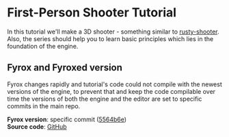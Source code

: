 # First-Person Shooter Tutorial

In this tutorial we'll make a 3D shooter - something similar to [rusty-shooter](https://github.com/mrDIMAS/rusty-shooter).
Also, the series should help you to learn basic principles which lies in the foundation of the engine.

## Fyrox and Fyroxed version

Fyrox changes rapidly and tutorial's code could not compile with the newest versions of the engine, to prevent that
and keep the code compilable over time the versions of both the engine and the editor are set to specific commits 
in the main repo.

**Fyrox version**: specific commit ([5564b6e](https://github.com/FyroxEngine/Fyrox/commit/431c8dc16d75f7b8755a7ac6a7b43bd43fdcfca0))   
**Source code**: [GitHub](https://github.com/FyroxEngine/Fyrox-tutorials/)